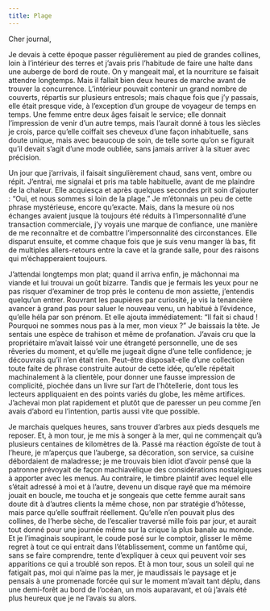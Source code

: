 ```yaml
---
title: Plage
---
```


Cher journal,


Je devais à cette époque passer régulièrement au pied de grandes collines, loin
à l’intérieur des terres et j’avais pris l’habitude de faire une halte dans une
auberge de bord de route. On y mangeait mal, et la nourriture se faisait
attendre longtemps. Mais il fallait bien deux heures de marche avant de trouver
la concurrence. L’intérieur pouvait contenir un grand nombre de couverts,
répartis sur plusieurs entresols; mais chaque fois que j’y passais, elle était
presque vide, à l’exception d’un groupe de voyageur de temps en temps. Une
femme entre deux âges faisait le service; elle donnait l’impression de venir
d’un autre temps, mais l’aurait donné à tous les siècles je crois, parce
qu’elle coiffait ses cheveux d’une façon inhabituelle, sans doute unique, mais
avec beaucoup de soin, de telle sorte qu’on se figurait qu’il devait s’agit
d’une mode oubliée, sans jamais arriver à la situer avec précision. 

Un jour que j’arrivais, il faisait singulièrement chaud, sans vent, ombre ou
répit. J’entrai, me signalai et pris ma table habituelle, avant de me plaindre
de la chaleur. Elle acquiesça et après quelques secondes prit soin d’ajouter :
“Oui, et nous sommes si loin de la plage.” Je m’étonnais un peu de cette phrase
mystérieuse, encore qu’exacte. Mais, dans la mesure où nos échanges avaient
jusque là toujours été réduits à l’impersonnalité d’une transaction
commerciale, j’y voyais une marque de confiance, une manière de me reconnaître
et de combattre l’impersonnalité des circonstances. Elle disparut ensuite, et
comme chaque fois que je suis venu manger là bas, fit de multiples
allers-retours entre la cave et la grande salle, pour des raisons qui
m’échapperaient toujours.

J’attendai longtemps mon plat; quand il arriva enfin, je mâchonnai ma viande et
lui trouvai un goût bizarre. Tandis que je fermais les yeux pour ne pas risquer
d’examiner de trop près le contenu de mon assiette, j’entendis quelqu’un
entrer. Rouvrant les paupières par curiosité, je vis la tenancière avancer à
grand pas pour saluer le nouveau venu, un habitué à l’évidence, qu’elle héla
par son prénom. Et elle ajouta immédiatement: “Il fait si chaud ! Pourquoi ne
sommes nous pas à la mer, mon vieux ?” Je baissais la tête. Je sentais une
espèce de trahison et même de profanation. J’avais cru que la propriétaire
m’avait laissé voir une étrangeté personnelle, une de ses rêveries du moment,
et qu’elle me jugeait digne d’une telle confidence; je découvrais qu’il n’en
était rien. Peut-être disposait-elle d’une collection toute faite de phrase
construite autour de cette idée, qu’elle répétait machinalement à la clientèle,
pour donner une fausse impression de complicité, piochée dans un livre sur
l’art de l’hôtellerie, dont tous les lecteurs appliquaient en des points variés
du globe, les même artifices. J’achevai mon plat rapidement et plutôt que de
paresser un peu comme j’en avais d’abord eu l’intention, partis aussi vite que
possible.

Je marchais quelques heures, sans trouver d’arbres aux pieds desquels me
reposer. Et, à mon tour, je me mis à songer à la mer, qui ne commençait qu’à
plusieurs centaines de kilomètres de là. Passé ma réaction égoïste de tout à
l’heure, je m’aperçus que l’auberge, sa décoration, son service, sa cuisine
débordaient de maladresse; je me trouvais bien idiot d’avoir pensé que la
patronne prévoyait de façon machiavélique des considérations nostalgiques à
apporter avec les menus. Au contraire, le timbre plaintif avec lequel elle
s’était adressé à moi et à l’autre, devenu un disque rayé que ma mémoire jouait
en boucle, me toucha et je songeais que cette femme aurait sans doute dit à
d’autres clients la même chose, non par stratégie d’hôtesse, mais parce qu’elle
souffrait réellement. Qu’elle n’en pouvait plus des collines, de l’herbe sèche,
de l’escalier traversé mille fois par jour, et aurait tout donné pour une
journée même sur la crique la plus banale au monde. Et je l’imaginais
soupirant, le coude posé sur le comptoir, glisser le même regret à tout ce qui
entrait dans l’établissement, comme un fantôme qui, sans se faire comprendre,
tente d’expliquer à ceux qui peuvent voir ses apparitions ce qui a troublé son
repos. Et à mon tour, sous un soleil qui ne fatigait pas, moi qui n’aime pas la
mer, je maudissais le paysage et je pensais à une promenade forcée qui sur le
moment m’avait tant déplu, dans une demi-forêt au bord de l’océan, un mois
auparavant, et où j’avais été plus heureux que je ne l’avais su alors.

